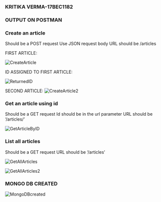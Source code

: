  
### **KRITIKA VERMA-17BEC1182**

### **OUTPUT ON POSTMAN**


### **Create an article**


  Should be a POST request
  Use JSON request body
  URL should be /articles
  
  
  
  FIRST ARTICLE:
  
  
 ![CreateArticle](https://user-images.githubusercontent.com/61796895/98541418-70185580-22b5-11eb-8200-837709aee737.PNG)
 
 
 ID ASSIGNED TO FIRST ARTICLE:
 
 ![ReturnedID](https://user-images.githubusercontent.com/61796895/98541846-0fd5e380-22b6-11eb-91b4-5d493a6cfe52.PNG)

 
 SECOND ARTICLE:
![CreateArticle2](https://user-images.githubusercontent.com/61796895/98541524-96d68c00-22b5-11eb-879e-292d5fe79e0b.PNG)


### **Get an article using id**


Should be a GET request
Id should be in the url parameter
URL should be ‘/articles/<id here>’

![GetArticleByID](https://user-images.githubusercontent.com/61796895/98541752-ed43ca80-22b5-11eb-9cce-b340095f7b20.PNG)

### **List all articles**


Should be a GET request
URL should be ‘/articles’

![GetAllArticles](https://user-images.githubusercontent.com/61796895/98542087-63e0c800-22b6-11eb-9b02-2c07eee05b3a.PNG)

![GetAllArticles2](https://user-images.githubusercontent.com/61796895/98542113-6e9b5d00-22b6-11eb-835e-6f5ff8558129.PNG)

### **MONGO DB CREATED**

![MongoDBcreated](https://user-images.githubusercontent.com/61796895/98544543-2d0cb100-22ba-11eb-8226-c87f2727a05e.PNG)
